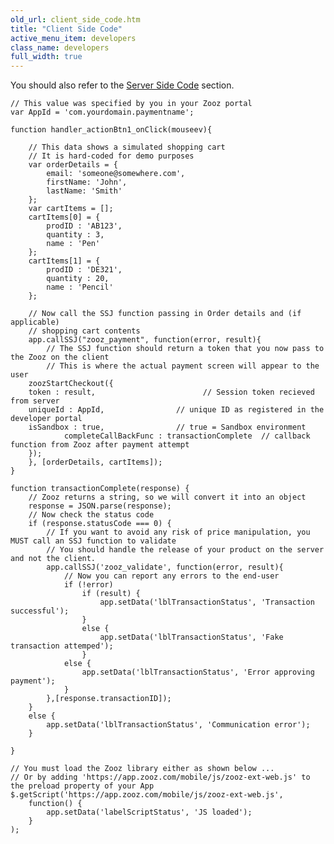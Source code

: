```yaml
---
old_url: client_side_code.htm
title: "Client Side Code"
active_menu_item: developers
class_name: developers
full_width: true
---
```



You should also refer to the [Server Side Code](/developers/documentation/product-guide/advanced-features/credit-card-payment-processing/server-side-code) section.

    // This value was specified by you in your Zooz portal
    var AppId = 'com.yourdomain.paymentname';
     
    function handler_actionBtn1_onClick(mouseev){
     
        // This data shows a simulated shopping cart
        // It is hard-coded for demo purposes
        var orderDetails = {
            email: 'someone@somewhere.com',
            firstName: 'John',
            lastName: 'Smith'
        };    
        var cartItems = [];
        cartItems[0] = {
            prodID : 'AB123',
            quantity : 3,
            name : 'Pen'
        };
        cartItems[1] = {
            prodID : 'DE321',
            quantity : 20,
            name : 'Pencil'
        }; 
        
        // Now call the SSJ function passing in Order details and (if applicable) 
        // shopping cart contents
        app.callSSJ("zooz_payment", function(error, result){
            // The SSJ function should return a token that you now pass to the Zooz on the client
            // This is where the actual payment screen will appear to the user
        zoozStartCheckout({
        token : result,                        // Session token recieved from server
        uniqueId : AppId,                // unique ID as registered in the developer portal
        isSandbox : true,                // true = Sandbox environment                                                
                completeCallBackFunc : transactionComplete  // callback function from Zooz after payment attempt
        });
        }, [orderDetails, cartItems]);       
    }
     
    function transactionComplete(response) {
        // Zooz returns a string, so we will convert it into an object
        response = JSON.parse(response);
        // Now check the status code
        if (response.statusCode === 0) {
            // If you want to avoid any risk of price manipulation, you MUST call an SSJ function to validate
            // You should handle the release of your product on the server and not the client.
            app.callSSJ('zooz_validate', function(error, result){
                // Now you can report any errors to the end-user
                if (!error)
                    if (result) {
                        app.setData('lblTransactionStatus', 'Transaction successful');
                    }
                    else {
                        app.setData('lblTransactionStatus', 'Fake transaction attemped');
                    }
                else {
                    app.setData('lblTransactionStatus', 'Error approving payment');
                }
            },[response.transactionID]);
        }
        else {
            app.setData('lblTransactionStatus', 'Communication error');
        }
        
    }
     
    // You must load the Zooz library either as shown below ...
    // Or by adding 'https://app.zooz.com/mobile/js/zooz-ext-web.js' to the preload property of your App
    $.getScript('https://app.zooz.com/mobile/js/zooz-ext-web.js',
        function() {
            app.setData('labelScriptStatus', 'JS loaded');
        }
    );
   

